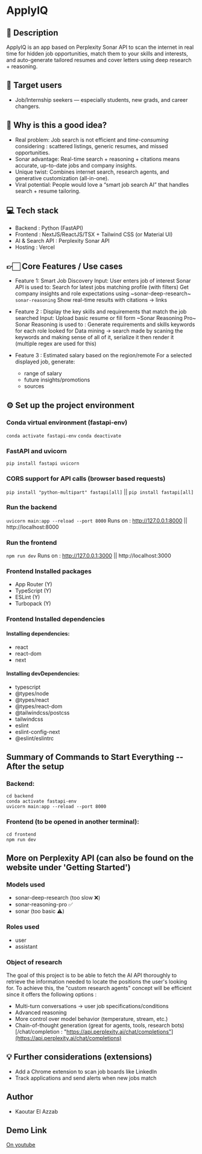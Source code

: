 # ApplyIQ

## 📃 Description

ApplyIQ is an app based on Perplexity Sonar API to scan the internet in real time for hidden job opportunities, match them to your skills and interests, and auto-generate tailored resumes and cover letters using deep research + reasoning.

## 🎯 Target users

- Job/Internship seekers — especially students, new grads, and career changers.

## 🧠 Why is this a good idea?

- Real problem: Job search is not efficient and _time-consuming_ considering : scattered listings, generic resumes, and missed opportunities.
- Sonar advantage: Real-time search + reasoning + citations means accurate, up-to-date jobs and company insights.
- Unique twist: Combines internet search, research agents, and generative customization (all-in-one).
- Viral potential: People would love a “smart job search AI” that handles search + resume tailoring.

## 💻 Tech stack

- Backend : Python (FastAPI)
- Frontend : NextJS/ReactJS/TSX + Tailwind CSS (or Material UI)
- AI & Search API : Perplexity Sonar API
- Hosting : Vercel

## 👉🏻 Core Features / Use cases

- Feature 1: Smart Job Discovery
  Input: User enters job of interest
  Sonar API is used to:
  Search for latest jobs matching profile (with filters)
  Get company insights and role expectations using ~sonar-deep-research~ `sonar-reasoning`
  Show real-time results with citations -> links

- Feature 2 : Display the key skills and requirements that match the job searched
  Input: Upload basic resume or fill form
  ~Sonar Reasoning Pro~ Sonar Reasoning is used to :
  Generate requirements and skills keywords for each role looked for
  Data mining -> search made by scaning the keywords and making sense of all of it, serialize it then render it (multiple regex are used for this)

- Feature 3 : Estimated salary based on the region/remote
  For a selected displayed job, generate:
  - range of salary
  - future insights/promotions
  - sources

## ⚙️ Set up the project environment

### Conda virtual environment (fastapi-env)

`conda activate fastapi-env`
`conda deactivate`

### FastAPI and uvicorn

`pip install fastapi uvicorn`

### CORS support for API calls (browser based requests)

`pip install "python-multipart" fastapi[all]` || `pip install fastapi[all]`

### Run the backend

`uvicorn main:app --reload --port 8000`
Runs on : http://127.0.0.1:8000 || http://localhost:8000

### Run the frontend

`npm run dev`
Runs on : http://127.0.0.1:3000 || http://localhost:3000

### Frontend Installed packages

- App Router (Y)
- TypeScript (Y)
- ESLint (Y)
- Turbopack (Y)

### Frontend Installed dependencies

#### Installing dependencies:

- react
- react-dom
- next

#### Installing devDependencies:

- typescript
- @types/node
- @types/react
- @types/react-dom
- @tailwindcss/postcss
- tailwindcss
- eslint
- eslint-config-next
- @eslint/eslintrc

## Summary of Commands to Start Everything -- After the setup

### Backend:

```
cd backend
conda activate fastapi-env
uvicorn main:app --reload --port 8000
```

### Frontend (to be opened in another terminal):

```
cd frontend
npm run dev
```

## More on Perplexity API (can also be found on the website under 'Getting Started')

### Models used

- sonar-deep-research (too slow ❌)
- sonar-reasoning-pro ✅
- sonar (too basic ⚠️)

### Roles used

- user
- assistant

### Object of research

The goal of this project is to be able to fetch the AI API thoroughly to retrieve the information needed to locate the positions the user's looking for. To achieve this, the "custom research agents" concept will be efficient since it offers the following options :

- Multi-turn conversations -> user job specifications/conditions
- Advanced reasoning
- More control over model behavior (temperature, stream, etc.)
- Chain-of-thought generation (great for agents, tools, research bots)
  [/chat/completion : "https://api.perplexity.ai/chat/completions"](https://api.perplexity.ai/chat/completions)

## 💡 Further considerations (extensions)

- Add a Chrome extension to scan job boards like LinkedIn
- Track applications and send alerts when new jobs match

## Author

- Kaoutar El Azzab

## Demo Link
[On youtube](https://www.youtube.com/watch?v=JUhopoDpfns&t=1s)
